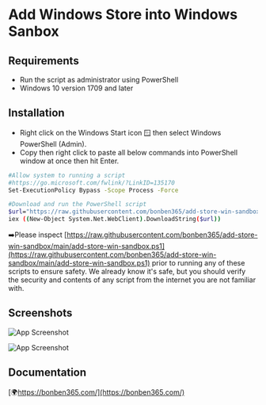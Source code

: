 
# Add Windows Store into Windows Sanbox




## Requirements

- Run the script as administrator using PowerShell
- Windows 10 version 1709 and later
  
## Installation

- Right click on the Windows Start icon 🪟 then select Windows PowerShell (Admin).
- Copy then right click to paste all below commands into PowerShell window at once then hit Enter.


```bash
#Allow system to running a script
#https://go.microsoft.com/fwlink/?LinkID=135170
Set-ExecutionPolicy Bypass -Scope Process -Force

#Download and run the PowerShell script
$url="https://raw.githubusercontent.com/bonben365/add-store-win-sandbox/main/add-store-win-sandbox.ps1"
iex ((New-Object System.Net.WebClient).DownloadString($url))
```
➡️Please inspect [https://raw.githubusercontent.com/bonben365/add-store-win-sandbox/main/add-store-win-sandbox.ps1](https://raw.githubusercontent.com/bonben365/add-store-win-sandbox/main/add-store-win-sandbox.ps1) prior to running any of these scripts to ensure safety. We already know it's safe, but you should verify the security and contents of any script from the internet you are not familiar with.

## Screenshots

![App Screenshot](https://s3.amazonaws.com/s3.bonben365.com/files/2023/b9CLMjMxxfzks7hFUrjHpPBiyFPOGjGQVawPAZZGk9wAkFHyij3yq7Kjl2WX.jpg)

![App Screenshot](https://s3.amazonaws.com/s3.bonben365.com/files/2023/vPvb9WHBpInz6Z0LSSRPpChEdrITY0YfXvNOvGNC7finthFKlSZNlYwvM03n.jpg)


## Documentation

[🌍https://bonben365.com/](https://bonben365.com/)

